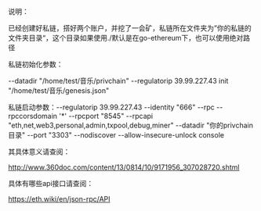 说明：

已经创建好私链，搭好两个账户，并挖了一会矿，私链所在文件夹为”你的私链的文件夹目录“，这个目录如果使用./默认是在go-ethereum下，也可以使用绝对路径

私链初始化参数：

--datadir "/home/test/音乐/privchain" --regulatorip 39.99.227.43 init "/home/test/音乐/genesis.json"

私链启动参数：--regulatorip 39.99.227.43  --identity "666" --rpc  --rpccorsdomain '*' --rpcport "8545" --rpcapi "eth,net,web3,personal,admin,txpool,debug,miner" --datadir "你的privchain目录" --port "3303" --nodiscover --allow-insecure-unlock console   



其具体意义请查阅：

http://www.360doc.com/content/13/0814/10/9171956_307028720.shtml

具体有哪些api接口请查阅：

https://eth.wiki/en/json-rpc/API

